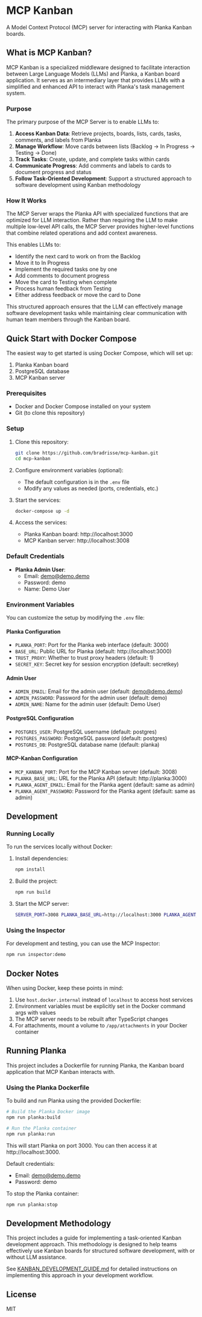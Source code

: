 # MCP Kanban

A Model Context Protocol (MCP) server for interacting with Planka Kanban boards.

## What is MCP Kanban?

MCP Kanban is a specialized middleware designed to facilitate interaction between Large Language Models (LLMs) and Planka, a Kanban board application. It serves as an intermediary layer that provides LLMs with a simplified and enhanced API to interact with Planka's task management system.

### Purpose

The primary purpose of the MCP Server is to enable LLMs to:

1. **Access Kanban Data**: Retrieve projects, boards, lists, cards, tasks, comments, and labels from Planka
2. **Manage Workflow**: Move cards between lists (Backlog → In Progress → Testing → Done)
3. **Track Tasks**: Create, update, and complete tasks within cards
4. **Communicate Progress**: Add comments and labels to cards to document progress and status
5. **Follow Task-Oriented Development**: Support a structured approach to software development using Kanban methodology

### How It Works

The MCP Server wraps the Planka API with specialized functions that are optimized for LLM interaction. Rather than requiring the LLM to make multiple low-level API calls, the MCP Server provides higher-level functions that combine related operations and add context awareness.

This enables LLMs to:
- Identify the next card to work on from the Backlog
- Move it to In Progress
- Implement the required tasks one by one
- Add comments to document progress
- Move the card to Testing when complete
- Process human feedback from Testing
- Either address feedback or move the card to Done

This structured approach ensures that the LLM can effectively manage software development tasks while maintaining clear communication with human team members through the Kanban board.

## Quick Start with Docker Compose

The easiest way to get started is using Docker Compose, which will set up:
1. Planka Kanban board
2. PostgreSQL database
3. MCP Kanban server

### Prerequisites

- Docker and Docker Compose installed on your system
- Git (to clone this repository)

### Setup

1. Clone this repository:
   ```bash
   git clone https://github.com/bradrisse/mcp-kanban.git
   cd mcp-kanban
   ```

2. Configure environment variables (optional):
   - The default configuration is in the `.env` file
   - Modify any values as needed (ports, credentials, etc.)

3. Start the services:
   ```bash
   docker-compose up -d
   ```

4. Access the services:
   - Planka Kanban board: http://localhost:3000
   - MCP Kanban server: http://localhost:3008

### Default Credentials

- **Planka Admin User**:
  - Email: demo@demo.demo
  - Password: demo
  - Name: Demo User

### Environment Variables

You can customize the setup by modifying the `.env` file:

#### Planka Configuration
- `PLANKA_PORT`: Port for the Planka web interface (default: 3000)
- `BASE_URL`: Public URL for Planka (default: http://localhost:3000)
- `TRUST_PROXY`: Whether to trust proxy headers (default: 1)
- `SECRET_KEY`: Secret key for session encryption (default: secretkey)

#### Admin User
- `ADMIN_EMAIL`: Email for the admin user (default: demo@demo.demo)
- `ADMIN_PASSWORD`: Password for the admin user (default: demo)
- `ADMIN_NAME`: Name for the admin user (default: Demo User)

#### PostgreSQL Configuration
- `POSTGRES_USER`: PostgreSQL username (default: postgres)
- `POSTGRES_PASSWORD`: PostgreSQL password (default: postgres)
- `POSTGRES_DB`: PostgreSQL database name (default: planka)

#### MCP-Kanban Configuration
- `MCP_KANBAN_PORT`: Port for the MCP Kanban server (default: 3008)
- `PLANKA_BASE_URL`: URL for the Planka API (default: http://planka:3000)
- `PLANKA_AGENT_EMAIL`: Email for the Planka agent (default: same as admin)
- `PLANKA_AGENT_PASSWORD`: Password for the Planka agent (default: same as admin)

## Development

### Running Locally

To run the services locally without Docker:

1. Install dependencies:
   ```bash
   npm install
   ```

2. Build the project:
   ```bash
   npm run build
   ```

3. Start the MCP server:
   ```bash
   SERVER_PORT=3008 PLANKA_BASE_URL=http://localhost:3000 PLANKA_AGENT_EMAIL=demo@demo.demo PLANKA_AGENT_PASSWORD=demo node dist/index.js
   ```

### Using the Inspector

For development and testing, you can use the MCP Inspector:

```bash
npm run inspector:demo
```

## Docker Notes

When using Docker, keep these points in mind:

1. Use `host.docker.internal` instead of `localhost` to access host services
2. Environment variables must be explicitly set in the Docker command args with values
3. The MCP server needs to be rebuilt after TypeScript changes
4. For attachments, mount a volume to `/app/attachments` in your Docker container

## Running Planka

This project includes a Dockerfile for running Planka, the Kanban board application that MCP Kanban interacts with.

### Using the Planka Dockerfile

To build and run Planka using the provided Dockerfile:

```bash
# Build the Planka Docker image
npm run planka:build

# Run the Planka container
npm run planka:run
```

This will start Planka on port 3000. You can then access it at http://localhost:3000.

Default credentials:
- Email: demo@demo.demo
- Password: demo

To stop the Planka container:

```bash
npm run planka:stop
```

## Development Methodology

This project includes a guide for implementing a task-oriented Kanban development approach. This methodology is designed to help teams effectively use Kanban boards for structured software development, with or without LLM assistance.

See [KANBAN_DEVELOPMENT_GUIDE.md](./KANBAN_DEVELOPMENT_GUIDE.md) for detailed instructions on implementing this approach in your development workflow.

## License

MIT
